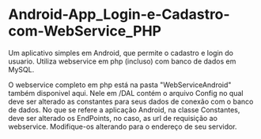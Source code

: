 # Android-App_Login-e-Cadastro-com-WebService_PHP
Um aplicativo simples em Android, que permite o cadastro e login do usuario. Utiliza webservice em php (incluso) com banco de dados em MySQL.

O webservice completo em php está na pasta "WebServiceAndroid" também disponivel aqui. Nele em /DAL contém o arquivo Config no qual deve ser alterado as constantes para seus dados de conexão com o banco de dados.
No que se refere a aplicação Android, na classe Constantes, deve ser alterado os EndPoints, no caso, as url de requisição ao webservice. Modifique-os alterando para o endereço de seu servidor.

